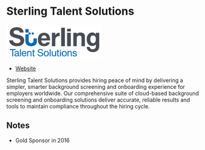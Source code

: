 
# Sterling Talent Solutions
![image](images/sterling-talent-solutions.png)

* [Website](http://www.sterlingtalentsolutions.com/) 

Sterling Talent Solutions provides hiring peace of mind by delivering a simpler, smarter background screening and onboarding experience for employers worldwide. Our comprehensive suite of cloud-based background screening and onboarding solutions deliver accurate, reliable results and tools to maintain compliance throughout the hiring cycle.  

## Notes

* Gold Sponsor in 2016
